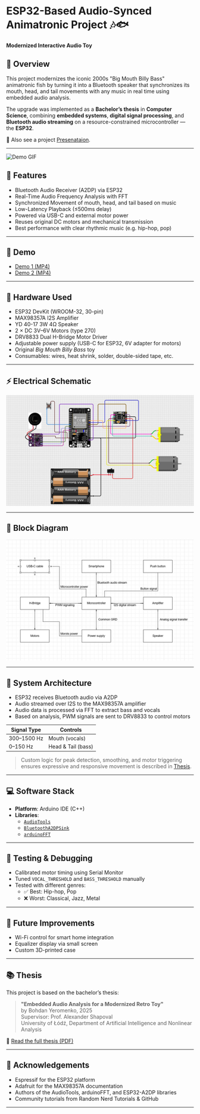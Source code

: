 # ESP32-Based Audio-Synced Animatronic Project 🎶🐟  
**Modernized Interactive Audio Toy**

## 🧠 Overview

This project modernizes the iconic 2000s "Big Mouth Billy Bass" animatronic fish by turning it into a Bluetooth speaker that synchronizes its mouth, head, and tail movements with any music in real time using embedded audio analysis.

The upgrade was implemented as a **Bachelor’s thesis** in **Computer Science**, combining **embedded systems**, **digital signal processing**, and **Bluetooth audio streaming** on a resource-constrained microcontroller — the **ESP32**.

📑 Also see a project [Presenataion](./docs/Presentation.pptx).

---

![Demo GIF](./media/demo3.gif)

## 🎯 Features

- Bluetooth Audio Receiver (A2DP) via ESP32  
- Real-Time Audio Frequency Analysis with FFT  
- Synchronized Movement of mouth, head, and tail based on music  
- Low-Latency Playback (≤500ms delay)  
- Powered via USB-C and external motor power  
- Reuses original DC motors and mechanical transmission  
- Best performance with clear rhythmic music (e.g. hip-hop, pop)  

---

## 🎥 Demo

- [Demo 1 (MP4)](./media/demo1.mp4)
- [Demo 2 (MP4)](./media/demo2.mp4)

---

## 🧰 Hardware Used

- ESP32 DevKit (WROOM-32, 30-pin)
- MAX98357A I2S Amplifier
- YD 40-17 3W 4Ω Speaker
- 2 × DC 3V–6V Motors (type 270)
- DRV8833 Dual H-Bridge Motor Driver
- Adjustable power supply (USB-C for ESP32, 6V adapter for motors)
- Original *Big Mouth Billy Bass* toy
- Consumables: wires, heat shrink, solder, double-sided tape, etc.

---


## ⚡ Electrical Schematic

![Electrical Schematic](./hardware/connectionDiagram.jpg)

---


## 🔧 Block Diagram

![Block Diagram](./docs/images/blockDiagram.jpg)

---

## 🧱 System Architecture

- ESP32 receives Bluetooth audio via A2DP
- Audio streamed over I2S to the MAX98357A amplifier
- Audio data is processed via FFT to extract bass and vocals
- Based on analysis, PWM signals are sent to DRV8833 to control motors

| Signal Type | Controls |
|-------------|----------|
| 300–1500 Hz | Mouth (vocals) |
| 0–150 Hz    | Head & Tail (bass) |

> Custom logic for peak detection, smoothing, and motor triggering ensures expressive and responsive movement is described in [Thesis](./docs/Thesis.pdf).

---

## 💻 Software Stack

- **Platform**: Arduino IDE (C++)
- **Libraries**:
  - [`AudioTools`](https://github.com/pschatzmann/arduino-audiotools)
  - [`BluetoothA2DPSink`](https://github.com/pschatzmann/ESP32-A2DP)
  - [`arduinoFFT`](https://github.com/kosme/arduinoFFT)

---

## 🧪 Testing & Debugging

- Calibrated motor timing using Serial Monitor
- Tuned `VOCAL_THRESHOLD` and `BASS_THRESHOLD` manually
- Tested with different genres:
  - ✅ Best: Hip-hop, Pop
  - ❌ Worst: Classical, Jazz, Metal

---

## 🚀 Future Improvements

- Wi-Fi control for smart home integration
- Equalizer display via small screen
- Custom 3D-printed case

---

## 📚 Thesis

This project is based on the bachelor’s thesis:

> **"Embedded Audio Analysis for a Modernized Retro Toy"**  
> by Bohdan Yeromenko, 2025  
> Supervisor: Prof. Alexander Shapoval  
> University of Łódź, Department of Artificial Intelligence and Nonlinear Analysis

📄 [Read the full thesis (PDF)](./docs/Thesis.pdf)

---


## 🤝 Acknowledgements

- Espressif for the ESP32 platform
- Adafruit for the MAX98357A documentation
- Authors of the AudioTools, arduinoFFT, and ESP32-A2DP libraries
- Community tutorials from Random Nerd Tutorials & GitHub

---
